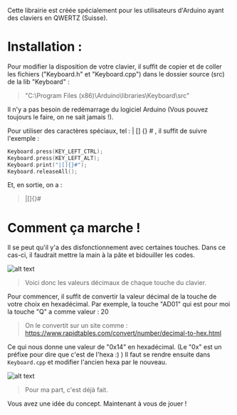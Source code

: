 Cette librairie est créée spécialement pour les utilisateurs d'Arduino ayant des claviers en QWERTZ (Suisse).

# Installation :

Pour modifier la disposition de votre clavier, il suffit de copier et de coller les fichiers ("Keyboard.h" et "Keyboard.cpp") dans le dossier source (src) de la lib "Keyboard" :

> "C:\Program Files (x86)\Arduino\libraries\Keyboard\src"

Il n'y a pas besoin de redémarrage du logiciel Arduino (Vous pouvez toujours le faire, on ne sait jamais !).

Pour utiliser des caractères spéciaux, tel : | [] {} # , il suffit de suivre l'exemple :

```C
Keyboard.press(KEY_LEFT_CTRL);
Keyboard.press(KEY_LEFT_ALT);
Keyboard.print("|[]{}#");
Keyboard.releaseAll();
```
Et, en sortie, on a :

> |[]{}#

# Comment ça marche !

Il se peut qu'il y'a des disfonctionnement avec certaines touches. 
Dans ce cas-ci, il faudrait mettre la main à la pâte et bidouiller les codes.

![alt text](https://scriptel.com/KeyboardEmulationAPI/JavaScript/images/keyboard-identifiers.png)

> Voici donc les valeurs décimaux de chaque touche du clavier.

Pour commencer, il suffit de convertir la valeur décimal de la touche de votre choix en hexadécimal.
Par exemple, la touche "AD01" qui est pour moi la touche "Q" a comme valeur : 20 

> On le convertit sur un site comme : https://www.rapidtables.com/convert/number/decimal-to-hex.html

Ce qui nous donne une valeur de "0x14" en hexadécimal. (Le "0x" est un préfixe pour dire que c'est de l'hexa :) )
Il faut se rendre ensuite dans `Keyboard.cpp` et modifier l'ancien hexa par le nouveau.

![alt text](https://image.noelshack.com/fichiers/2019/23/6/1560031146-1.png)
> Pour ma part, c'est déjà fait.

Vous avez une idée du concept. Maintenant à vous de jouer !
